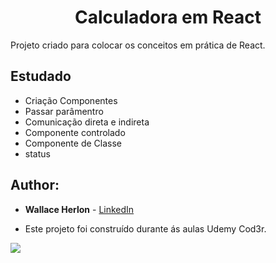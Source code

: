 <h1 align="center">Calculadora em React</h1>

Projeto criado para colocar os conceitos em prática de React.

## Estudado

 - Criação Componentes
 - Passar parâmentro
 - Comunicação direta e indireta
 - Componente controlado
 - Componente de Classe
 - status

## Author:

* **Wallace Herlon** - [LinkedIn](https://www.linkedin.com/in/wallaceherlon/)

* Este projeto foi construído durante ás aulas Udemy Cod3r.

<img src="img/calculadora_foto.png">

